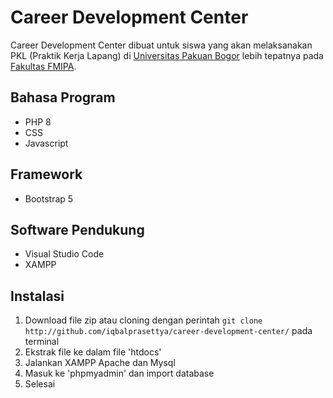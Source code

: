 # Career Development Center #
Career Development Center dibuat untuk siswa yang akan melaksanakan PKL (Praktik Kerja Lapang) di [Universitas Pakuan Bogor](https://unpak.ac.id/) lebih tepatnya pada [Fakultas FMIPA](https://fmipa.unpak.ac.id/). 

## Bahasa Program ##
* PHP 8
* CSS
* Javascript

## Framework ##
* Bootstrap 5

## Software Pendukung ##
* Visual Studio Code
* XAMPP 

## Instalasi
1. Download file zip atau cloning dengan perintah `git clone http://github.com/iqbalprasettya/career-development-center/` pada terminal
2. Ekstrak file ke dalam file 'htdocs'
3. Jalankan XAMPP Apache dan Mysql
4. Masuk ke 'phpmyadmin' dan import database 
5. Selesai
